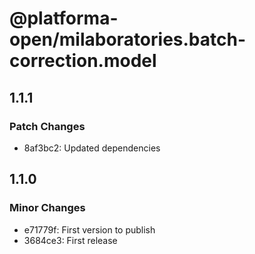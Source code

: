 # @platforma-open/milaboratories.batch-correction.model

## 1.1.1

### Patch Changes

- 8af3bc2: Updated dependencies

## 1.1.0

### Minor Changes

- e71779f: First version to publish
- 3684ce3: First release
